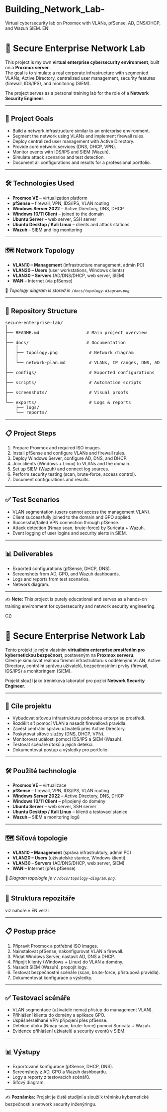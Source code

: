 # Building_Network_Lab-
Virtual cybersecurity lab on Proxmox with VLANs, pfSense, AD, DNS/DHCP, and Wazuh SIEM. 
EN:
# 🔐 Secure Enterprise Network Lab  

This project is my own **virtual enterprise cybersecurity environment**, built on a **Proxmox server**.  
The goal is to simulate a real corporate infrastructure with segmented VLANs, Active Directory, centralized user management, security features (firewall, IDS/IPS), and monitoring (SIEM).  

The project serves as a personal training lab for the role of a **Network Security Engineer**.  

---

## 🎯 Project Goals
- Build a network infrastructure similar to an enterprise environment.  
- Segment the network using VLANs and implement firewall rules.  
- Deploy centralized user management with Active Directory.  
- Provide core network services (DNS, DHCP, VPN).  
- Monitor events with IDS/IPS and SIEM (Wazuh).  
- Simulate attack scenarios and test detection.  
- Document all configurations and results for a professional portfolio.  

---

## 🛠️ Technologies Used
- **Proxmox VE** – virtualization platform  
- **pfSense** – firewall, VPN, IDS/IPS, VLAN routing  
- **Windows Server 2022** – Active Directory, DNS, DHCP  
- **Windows 10/11 Client** – joined to the domain  
- **Ubuntu Server** – web server, SSH server  
- **Ubuntu Desktop / Kali Linux** – clients and attack stations  
- **Wazuh** – SIEM and log monitoring  

---

## 🗺️ Network Topology
- **VLAN10 – Management** (infrastructure management, admin PC)  
- **VLAN20 – Users** (user workstations, Windows clients)  
- **VLAN30 – Servers** (AD/DNS/DHCP, web server, SIEM)  
- **WAN** – Internet (via pfSense)  

📌 *Topology diagram is stored in `/docs/topology-diagram.png`.*  

---

## 📂 Repository Structure
<pre>
secure-enterprise-lab/
│
├── README.md                  # Main project overview
│   
├── docs/                      # Documentation
│   │     
│   ├── topology.png            # Network diagram
│   │     
│   └── network-plan.md         # VLANs, IP ranges, DNS, AD layout
│   
├── configs/                    # Exported configurations
│   
├── scripts/                    # Automation scripts
│
├── screenshots/                # Visual proofs
│
└── exports/                    # Logs & reports
    ├── logs/
    └── reports/
</pre>  
---

## 📋 Project Steps
1. Prepare Proxmox and required ISO images.  
2. Install pfSense and configure VLANs and firewall rules.  
3. Deploy Windows Server, configure AD, DNS, and DHCP.  
4. Join clients (Windows + Linux) to VLANs and the domain.  
5. Set up SIEM (Wazuh) and connect log sources.  
6. Perform security testing (scan, brute-force, access control).  
7. Document configurations and results.  

---

## ✅ Test Scenarios
- VLAN segmentation (users cannot access the management VLAN).  
- Client successfully joined to the domain and GPO applied.  
- Successful/failed VPN connection through pfSense.  
- Attack detection (Nmap scan, brute-force) by Suricata + Wazuh.  
- Event logging of user logins and security alerts in SIEM.  

---

## 📊 Deliverables
- Exported configurations (pfSense, DHCP, DNS).  
- Screenshots from AD, GPO, and Wazuh dashboards.  
- Logs and reports from test scenarios.  
- Network diagram.  

---

✍️ **Note:** This project is purely educational and serves as a hands-on training environment for cybersecurity and network security engineering.  

CZ:
# 🔐 Secure Enterprise Network Lab  

Tento projekt je mým vlastním **virtuálním enterprise prostředím pro kybernetickou bezpečnost**, postaveným na **Proxmox serveru**.  
Cílem je simulovat reálnou firemní infrastrukturu s oddělenými VLAN, Active Directory, centrální správou uživatelů, bezpečnostními prvky (firewall, IDS/IPS) a monitoringem (SIEM).  

Projekt slouží jako tréninková laboratoř pro pozici **Network Security Engineer**.  

---

## 🎯 Cíle projektu
- Vybudovat síťovou infrastrukturu podobnou enterprise prostředí.  
- Rozdělit síť pomocí VLAN a nasadit firewallová pravidla.  
- Zavést centrální správu uživatelů přes Active Directory.  
- Poskytovat síťové služby (DNS, DHCP, VPN).  
- Monitorovat události pomocí IDS/IPS a SIEM (Wazuh).  
- Testovat scénáře útoků a jejich detekci.  
- Dokumentovat postup a výsledky pro portfolio.  

---

## 🛠️ Použité technologie
- **Proxmox VE** – virtualizace  
- **pfSense** – firewall, VPN, IDS/IPS, VLAN routing  
- **Windows Server 2022** – Active Directory, DNS, DHCP  
- **Windows 10/11 Client** – připojený do domény  
- **Ubuntu Server** – web server, SSH server  
- **Ubuntu Desktop / Kali Linux** – klienti a testovací stanice  
- **Wazuh** – SIEM a monitoring logů  

---

## 🗺️ Síťová topologie
- **VLAN10 – Management** (správa infrastruktury, admin PC)  
- **VLAN20 – Users** (uživatelské stanice, Windows klienti)  
- **VLAN30 – Servers** (AD/DNS/DHCP, web server, SIEM)  
- **WAN** – Internet (přes pfSense)  

📌 *Diagram topologie je v `/docs/topology-diagram.png`.*  

---

## 📂 Struktura repozitáře

 viz nahoře v EN verzi

---

## 📋 Postup práce
1. Připravit Proxmox a potřebné ISO images.  
2. Nainstalovat pfSense, nakonfigurovat VLAN a firewall.  
3. Přidat Windows Server, nastavit AD, DNS a DHCP.  
4. Připojit klienty (Windows + Linux) do VLAN a domény.  
5. Nasadit SIEM (Wazuh), propojit logy.  
6. Testovat bezpečnostní scénáře (scan, brute-force, přístupová pravidla).  
7. Dokumentovat konfigurace a výsledky.  

---

## ✅ Testovací scénáře
- VLAN segmentace (uživatelé nemají přístup do management VLAN).  
- Přihlášení klienta do domény a aplikace GPO.  
- Úspěšné/selhané VPN připojení přes pfSense.  
- Detekce útoku (Nmap scan, brute-force) pomocí Suricata + Wazuh.  
- Evidence přihlášení uživatelů a security eventů v SIEM.  

---

## 📊 Výstupy
- Exportované konfigurace (pfSense, DHCP, DNS).  
- Screenshoty z AD, GPO a Wazuh dashboardu.  
- Logy a reporty z testovacích scénářů.  
- Síťový diagram.  

---

✍️ **Poznámka:** Projekt je čistě studijní a slouží k tréninku kybernetické bezpečnosti a network security inženýringu.  


